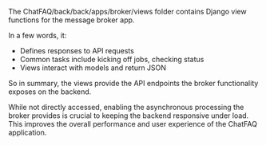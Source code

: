The ChatFAQ/back/back/apps/broker/views folder contains Django view functions for the message broker app.

In a few words, it:

- Defines responses to API requests
- Common tasks include kicking off jobs, checking status
- Views interact with models and return JSON
  
So in summary, the views provide the API endpoints the broker functionality exposes on the backend.

While not directly accessed, enabling the asynchronous processing the broker provides is crucial to keeping the backend responsive under load. This improves the overall performance and user experience of the ChatFAQ application.
